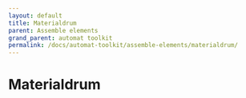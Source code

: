 ```yaml
---
layout: default
title: Materialdrum
parent: Assemble elements
grand_parent: automat toolkit
permalink: /docs/automat-toolkit/assemble-elements/materialdrum/
---
```


# Materialdrum
